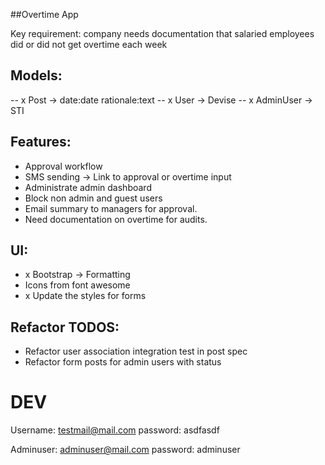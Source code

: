 ##Overtime App

Key requirement: company needs documentation that salaried employees did or did not get overtime each week

## Models:
-- x Post -> date:date rationale:text
-- x User -> Devise
-- x AdminUser -> STI

## Features:
- Approval workflow
- SMS sending -> Link to approval or overtime input
- Administrate admin dashboard
- Block non admin and guest users
- Email summary to managers for approval.
- Need documentation on overtime for audits.

## UI:
- x Bootstrap -> Formatting
- Icons from font awesome
- x Update the styles for forms


## Refactor TODOS:
- Refactor user association integration test in post spec
- Refactor form posts for admin users with status

# DEV
Username: testmail@mail.com
password: asdfasdf

Adminuser: adminuser@mail.com
password: adminuser
